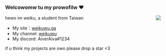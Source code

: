### Welcowomw tu my prowofilw ❤️ 

<!-- <img align="right" src="https://github-readme-stats.vercel.app/api/top-langs/?username=AiverAiva&show_icons=true&icon_color=df648c&text_color=718096&bg_color=00000000&hide_title=true&hide_border=true"/> -->
<img align="right" src="https://github-readme-stats.vercel.app/api?username=AiverAiva&show_icons=true&icon_color=df648c&text_color=718096&bg_color=00000000&hide_title=true&hide_border=true"/>

hewo im weiku, a student from Taiwan

* My site：[weikuwu.ga](https://weikuwu.ga)
* My channel: [weikuwu](https://www.youtube.com/channel/UCuER7v8bBXWcgDQYhP0sdjA)
* My discord: AiverAiva#1234

if u think my projects are owo please drop a star <3


<!--
**WeiKuOuO/WeiKuOuO** is a ✨ _special_ ✨ repository because its `README.md` (this file) appears on your GitHub profile.

Here are some ideas to get you started:

- 🔭 I’m currently working on ...
- 🌱 I’m currently learning ...
- 👯 I’m looking to collaborate on ...
- 🤔 I’m looking for help with ...
- 💬 Ask me about ...
-
- 😄 Pronouns: ...
- ⚡ Fun fact: ...
-->

